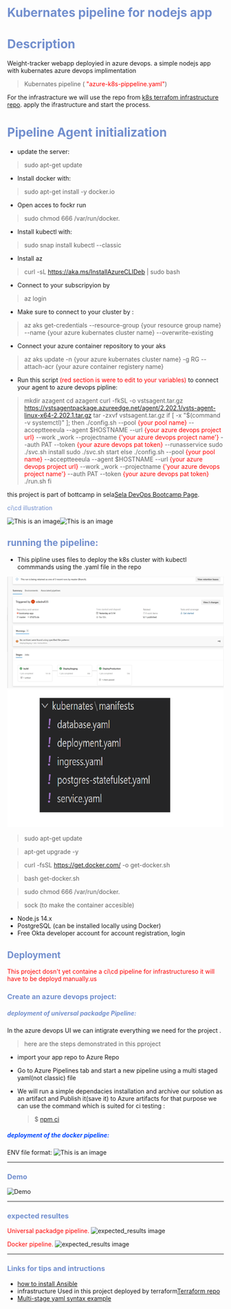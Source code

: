 # <font color=#728FCE>Kubernates pipeline for nodejs app</font>




# <font color=#728FCE>Description</font>

Weight-tracker webapp deployied in azure devops.
a simple nodejs app with kubernates azure devops implimentation


> Kubernates pipeline ( <span style="color:red"> "azure-k8s-pippeline.yaml"</span>)

<font color=#728FCE></font>
For the infrastracture we will use the repo from [k8s terrafom infrastructure repo](https://github.com/odedrafi/K8sInfrastructure-week9-10-). apply the ifrastructure and start the process.


# <font color=#728FCE>Pipeline Agent  initialization</font>

- update the server:
> sudo apt-get update

- Install docker with:
> sudo apt-get install -y docker.io

- Open acces to fockr run
>sudo chmod 666 /var/run/docker.

- Install kubectl with:

>sudo snap install kubectl --classic

- Install az  

>curl -sL https://aka.ms/InstallAzureCLIDeb | sudo bash

- Connect to your subscripyion by 

> az login

- Make sure to connect to your cluster by :

> az aks get-credentials --resource-group {your resource group name} --name {your azure kubernates cluster name} --overwrite-existing

- Connect your azure container repository to your aks 

> az aks update -n {your azure kubernates cluster name}  -g RG --attach-acr {your azure container registery name} 

- Run this script <span style="color:red">(red section is were to edit to your variables)</span>  to connect your agent to azure devops pipline:

> mkdir azagent
cd azagent
curl -fkSL -o vstsagent.tar.gz https://vstsagentpackage.azureedge.net/agent/2.202.1/vsts-agent-linux-x64-2.202.1.tar.gz
tar -zxvf vstsagent.tar.gz
if [ -x "$(command -v systemctl)" ]; then
    ./config.sh --pool <span style="color:red"> {your pool name}</span> --acceptteeeula --agent $HOSTNAME --url <span style="color:red"> {your azure devops project url}</span> --work _work --projectname <span style="color:red"> {'your azure devops project name'}</span> --auth PAT --token <span style="color:red"> {your azure devops pat token}</span> --runasservice
    sudo ./svc.sh install
    sudo ./svc.sh start
else
    ./config.sh --pool <span style="color:red"> {your pool name}</span> --acceptteeeula --agent $HOSTNAME --url <span style="color:red"> {your azure devops project url}</span> --work _work --projectname <span style="color:red"> {'your azure devops project name'}</span> --auth PAT --token <span style="color:red"> {your azure devops pat token}</span>
    ./run.sh
fi


this project is part of bottcamp in sela[Sela DevOps Bootcamp Page](https://rhinops.io/bootcamp).


<font color=#728FCE>ci\cd illustration</font>

![This is an image](images/docker-cicd.png)![This is an image](images/project-cicd.png)

## <font color=#728FCE>running the pipeline:</font>

- This pipline uses files to deploy the k8s cluster with kubectl commmands using the .yaml file in the repo

![This is an image](images/expectedresults.jpg)
![This is an image](images/k8syamfiles.png)





  >sudo apt-get update 

  >apt-get upgrade -y

  >curl -fsSL https://get.docker.com/ -o get-docker.sh

  >bash get-docker.sh

  >sudo chmod 666 /var/run/docker.
  
  >sock (to make the container accesible)  
- Node.js 14.x 
- PostgreSQL (can be installed locally using Docker)
- Free Okta developer account for account registration, login
## <font color=#728FCE>Deployment</font>

<span style="color:red">This project dosn't yet containe a ci\cd pipeline for infrastructureso it will have to be deployd manually.us</span>
### <font color=#728FCE>Create an azure devops project:</font>
##### <font color=#728FCE>deployment of universal packadge Pipeline:</font>
In the azure devops UI we can intigrate everything we need for the project .

> here are the steps demonstrated in this pproject

- import your app repo to Azure Repo

- Go to Azure Pipelines tab and start a new pipeline using a multi staged yaml(not classic) file
- We will run a simple dependacies installation and archive our solution as an artifact and Publish it(save it) to Azure artifacts
  for that purpose we can use the command which is suited for ci testing :

  > $ [npm ci](https://docs.npmjs.com/cli/v8/commands/npm-ci)

<span style="color:red"></span>
##### <font color=#0046FF>deployment of the docker pipeline:</font>


ENV file format:
![This is an image](images/ENV_example.jpg)

---

### <font color=#728FCE>Demo</font>


![Demo](docs/build-weight-tracker-app-demo.gif)

---

### <font color=#728FCE>expected resultes</font>

<span style="color:red">Universal packadge pipeline.</span>
![expected_results image](images/expected_results.jpg)

<span style="color:red">Docker pipeline.</span>
![expected_results image](images/Docker_Pipeline_results.jpg)

---

### <font color=#728FCE>Links for tips and intructions</font>

- [how to install Ansible](https://gitlab.com/ansible-workshop/labs/lab06)
- infrastructure Used in this project deployed by terraform[Terraform repo](https://github.com/odedrafi/SelaBootcampWeek5Terraform.git)
- [Multi-stage yaml syntax example](https://docs.microsoft.com/en-us/azure/devops/pipelines/process/stages?view=azure-devops&tabs=yaml)




